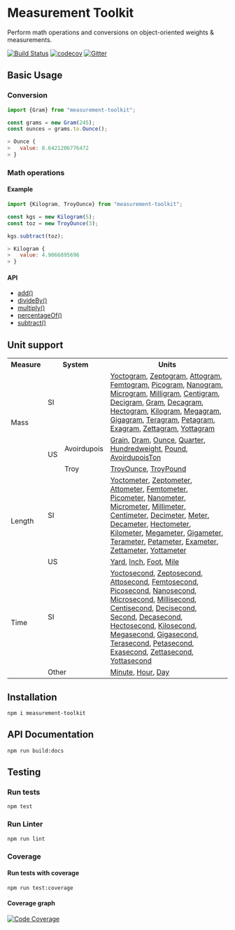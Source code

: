 # Measurement Toolkit

Perform math operations and conversions on object-oriented weights & measurements.

[![Build Status](https://travis-ci.org/baspeeters/measurement-toolkit.svg?branch=master)](https://travis-ci.org/baspeeters/measurement-toolkit)  [![codecov](https://codecov.io/gh/baspeeters/measurement-toolkit/branch/master/graph/badge.svg)](https://codecov.io/gh/baspeeters/measurement-toolkit) [![Gitter](https://badges.gitter.im/measurement-toolkit/community.svg)](https://gitter.im/measurement-toolkit/community?utm_source=badge&utm_medium=badge&utm_campaign=pr-badge)

## Basic Usage

### Conversion

```javascript
import {Gram} from "measurement-toolkit";

const grams = new Gram(245);
const ounces = grams.to.Ounce();

> Ounce {
>   value: 8.6421206776472
> }
```

### Math operations

#### Example
```javascript
import {Kilogram, TroyOunce} from "measurement-toolkit";

const kgs = new Kilogram(5);
const toz = new TroyOunce(3);

kgs.subtract(toz);

> Kilogram {
>   value: 4.9066895696
> }
```

#### API
* [add()](./docs/interfaces/_iunit_.iunit.md#add)
* [divideBy()](./docs/interfaces/_iunit_.iunit.md#divideby)
* [multiply()](./docs/interfaces/_iunit_.iunit.md#multiply)
* [percentageOf()](./docs/interfaces/_iunit_.iunit.md#percentageof)
* [subtract()](./docs/interfaces/_iunit_.iunit.md#subtract)

## Unit support

<table>
  <tr>
    <th>Measure</th>
    <th colspan="2">System</th>
    <th>Units</th>
  </tr>
  <tr>
    <td rowspan="3">Mass</td>
    <td colspan="2">SI</td>
    <td>
      <a href="./docs/classes/_mass_si_yoctogram_.yoctogram.md">Yoctogram</a>,
      <a href="./docs/classes/_mass_si_zeptogram_.zeptogram.md">Zeptogram</a>,
      <a href="./docs/classes/_mass_si_attogram_.attogram.md">Attogram</a>,
      <a href="./docs/classes/_mass_si_femtogram_.femtogram.md">Femtogram</a>,
      <a href="./docs/classes/_mass_si_picogram_.picogram.md">Picogram</a>,
      <a href="./docs/classes/_mass_si_nanogram_.nanogram.md">Nanogram</a>,
      <a href="./docs/classes/_mass_si_microgram_.microgram.md">Microgram</a>,
      <a href="./docs/classes/_mass_si_milligram_.milligram.md">Milligram</a>,
      <a href="./docs/classes/_mass_si_centigram_.centigram.md">Centigram</a>,
      <a href="./docs/classes/_mass_si_decigram_.decigram.md">Decigram</a>,
      <a href="./docs/classes/_mass_si_gram_.gram.md">Gram</a>,
      <a href="./docs/classes/_mass_si_decagram_.decagram.md">Decagram</a>,
      <a href="./docs/classes/_mass_si_hectogram_.hectogram.md">Hectogram</a>,
      <a href="./docs/classes/_mass_si_kilogram_.kilogram.md">Kilogram</a>,
      <a href="./docs/classes/_mass_si_megagram_.megagram.md">Megagram</a>,
      <a href="./docs/classes/_mass_si_gigagram_.gigagram.md">Gigagram</a>,
      <a href="./docs/classes/_mass_si_teragram_.teragram.md">Teragram</a>,
      <a href="./docs/classes/_mass_si_petagram_.petagram.md">Petagram</a>,
      <a href="./docs/classes/_mass_si_exagram_.exagram.md">Exagram</a>,
      <a href="./docs/classes/_mass_si_zettagram_.zettagram.md">Zettagram</a>,
      <a href="./docs/classes/_mass_si_yottagram_.yottagram.md">Yottagram</a>
    </td>
  </tr>
  <tr>
    <td rowspan="2">US</td>
    <td>Avoirdupois</td>
    <td>
      <a href="./docs/classes/_mass_us_avoirdupois_grain_.grain.md">Grain</a>,
      <a href="./docs/classes/_mass_us_avoirdupois_dram_.dram.md">Dram</a>,
      <a href="./docs/classes/_mass_us_avoirdupois_ounce_.ounce.md">Ounce</a>,
      <a href="./docs/classes/_mass_us_avoirdupois_quarter_.quarter.md">Quarter</a>,
      <a href="./docs/classes/_mass_us_avoirdupois_hundredweight_.hundredweight.md">Hundredweight</a>,
      <a href="./docs/classes/_mass_us_avoirdupois_pound_.pound.md">Pound</a>,
      <a href="./docs/classes/_mass_us_avoirdupois_avoirdupoiston_.avoirdupoiston.md">AvoirdupoisTon</a>
    </td>
  </tr>
  <tr>
    <td>Troy</td>
    <td>
      <a href="./docs/classes/_mass_us_troy_troyounce_.troyounce.md">TroyOunce</a>,
      <a href="./docs/classes/_mass_us_troy_troypound_.troypound.md">TroyPound</a>
    </td>
  </tr>
  <tr>
    <td rowspan="2">Length</td>
    <td colspan="2">SI</td>
    <td>
      <a href="./docs/classes/_length_si_yoctometer_.yoctometer.md">Yoctometer</a>,
      <a href="./docs/classes/_length_si_zeptometer_.zeptometer.md">Zeptometer</a>,
      <a href="./docs/classes/_length_si_attometer_.attometer.md">Attometer</a>,
      <a href="./docs/classes/_length_si_femtometer_.femtometer.md">Femtometer</a>,
      <a href="./docs/classes/_length_si_picometer_.picometer.md">Picometer</a>,
      <a href="./docs/classes/_length_si_nanometer_.nanometer.md">Nanometer</a>,
      <a href="./docs/classes/_length_si_micrometer_.micrometer.md">Micrometer</a>,
      <a href="./docs/classes/_length_si_millimeter_.millimeter.md">Millimeter</a>,
      <a href="./docs/classes/_length_si_centimeter_.centimeter.md">Centimeter</a>,
      <a href="./docs/classes/_length_si_decimeter_.decimeter.md">Decimeter</a>,
      <a href="./docs/classes/_length_si_meter_.meter.md">Meter</a>,
      <a href="./docs/classes/_length_si_decameter_.decameter.md">Decameter</a>,
      <a href="./docs/classes/_length_si_hectometer_.hectometer.md">Hectometer</a>,
      <a href="./docs/classes/_length_si_kilometer_.kilometer.md">Kilometer</a>,
      <a href="./docs/classes/_length_si_megameter_.megameter.md">Megameter</a>,
      <a href="./docs/classes/_length_si_gigameter_.gigameter.md">Gigameter</a>,
      <a href="./docs/classes/_length_si_terameter_.terameter.md">Terameter</a>,
      <a href="./docs/classes/_length_si_petameter_.petameter.md">Petameter</a>,
      <a href="./docs/classes/_length_si_exameter_.exameter.md">Exameter</a>,
      <a href="./docs/classes/_length_si_zettameter_.zettameter.md">Zettameter</a>,
      <a href="./docs/classes/_length_si_yottameter_.yottameter.md">Yottameter</a>
    </td>
  </tr>
   <tr>
    <td colspan="2">US</td>
    <td>
      <a href="./docs/classes/_length_us_yard_.yard.md">Yard</a>, 
      <a href="./docs/classes/_length_us_inch_.inch.md">Inch</a>, 
      <a href="./docs/classes/_length_us_foot_.foot.md">Foot</a>,
      <a href="./docs/classes/_length_us_mile_.mile.md">Mile</a>
    </td>
  </tr>
  <tr>
    <td rowspan="2">Time</td>
    <td colspan="2">SI</td>
    <td>
      <a href="./docs/classes/_time_si_yoctosecond_.yoctosecond.md">Yoctosecond</a>,
      <a href="./docs/classes/_time_si_zeptosecond_.zeptosecond.md">Zeptosecond</a>,
      <a href="./docs/classes/_time_si_attosecond_.attosecond.md">Attosecond</a>,
      <a href="./docs/classes/_time_si_femtosecond_.femtosecond.md">Femtosecond</a>,
      <a href="./docs/classes/_time_si_picosecond_.picosecond.md">Picosecond</a>,
      <a href="./docs/classes/_time_si_nanosecond_.nanosecond.md">Nanosecond</a>,
      <a href="./docs/classes/_time_si_microsecond_.microsecond.md">Microsecond</a>,
      <a href="./docs/classes/_time_si_millisecond_.millisecond.md">Millisecond</a>,
      <a href="./docs/classes/_time_si_centisecond_.centisecond.md">Centisecond</a>,
      <a href="./docs/classes/_time_si_decisecond_.decisecond.md">Decisecond</a>,
      <a href="./docs/classes/_time_si_second_.second.md">Second</a>,
      <a href="./docs/classes/_time_si_decasecond_.decasecond.md">Decasecond</a>,
      <a href="./docs/classes/_time_si_hectosecond_.hectosecond.md">Hectosecond</a>,
      <a href="./docs/classes/_time_si_kilosecond_.kilosecond.md">Kilosecond</a>,
      <a href="./docs/classes/_time_si_megasecond_.megasecond.md">Megasecond</a>,
      <a href="./docs/classes/_time_si_gigasecond_.gigasecond.md">Gigasecond</a>,
      <a href="./docs/classes/_time_si_terasecond_.terasecond.md">Terasecond</a>,
      <a href="./docs/classes/_time_si_petasecond_.petasecond.md">Petasecond</a>,
      <a href="./docs/classes/_time_si_exasecond_.exasecond.md">Exasecond</a>,
      <a href="./docs/classes/_time_si_zettasecond_.zettasecond.md">Zettasecond</a>,
      <a href="./docs/classes/_time_si_yottasecond_.yottasecond.md">Yottasecond</a>
    </td>
  </tr>
  <tr>
    <td colspan="2">Other</td>
    <td>
      <a href="./docs/classes/_time_other_minute_.minute.md">Minute</a>,
      <a href="./docs/classes/_time_other_hour_.hour.md">Hour</a>,
      <a href="./docs/classes/_time_other_day_.day.md">Day</a>
    </td>
  </tr>
</table>

## Installation

```
npm i measurement-toolkit
```

## API Documentation

```
npm run build:docs
```

## Testing

### Run tests
```
npm test
```

### Run Linter
```
npm run lint
```

### Coverage

#### Run tests with coverage
```
npm run test:coverage
```

#### Coverage graph
[![Code Coverage](https://codecov.io/gh/baspeeters/measurement-toolkit/branch/master/graphs/sunburst.svg)](https://codecov.io/gh/baspeeters/measurement-toolkit)
